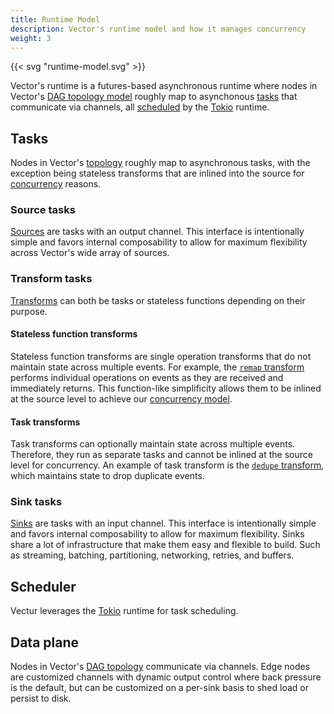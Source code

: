 ```yaml
---
title: Runtime Model
description: Vector's runtime model and how it manages concurrency
weight: 3
---
```


{{< svg "runtime-model.svg" >}}

Vector's runtime is a futures-based asynchronous runtime where nodes in Vector's [DAG topology model][pipeline] roughly map to asynchonous [tasks](#tasks) that communicate via channels, all [scheduled](#scheduled) by the [Tokio][tokio] runtime.

## Tasks

Nodes in Vector's [topology][pipeline] roughly map to asynchronous tasks, with the exception being stateless transforms that are inlined into the source for [concurrency][concurrency] reasons.

### Source tasks

[Sources][sources] are tasks with an output channel. This interface is intentionally simple and favors internal composability to allow for maximum flexibility across Vector's wide array of sources.

### Transform tasks

[Transforms][transforms] can both be tasks or stateless functions depending on their purpose.

#### Stateless function transforms

Stateless function transforms are single operation transforms that do not maintain state across multiple events. For example, the [`remap` transform][remap] performs individual operations on events as they are received and immediately returns. This function-like simplificity allows them to be inlined at the source level to achieve our [concurrency model][concurrency].

#### Task transforms

Task transforms can optionally maintain state across multiple events. Therefore, they run as separate tasks and cannot be inlined at the source level for concurrency. An example of task transform is the [`dedupe` transform][dedupe], which maintains state to drop duplicate events.

### Sink tasks

[Sinks][sinks] are tasks with an input channel. This interface is intentionally simple and favors internal composability to allow for maximum flexibility. Sinks share a lot of infrastructure that make them easy and
flexible to build. Such as streaming, batching, partitioning, networking, retries, and buffers.

## Scheduler

Vectur leverages the [Tokio][tokio] runtime for task scheduling.

## Data plane

Nodes in Vector's [DAG topology][pipeline] communicate via channels. Edge nodes are customized channels with dynamic output control where back pressure is the default, but can be customized on a per-sink basis to shed load or persist to disk.

[concurrency]: /docs/about/under-the-hood/architecture/concurrency-model
[dedupe]: /docs/reference/configuration/transforms/dedupe
[pipeline]: /docs/about/under-the-hood/architecture/pipeline-model
[remap]: /docs/reference/configuration/transforms/remap
[tokio]: https://tokio.rs
[sinks]: /docs/reference/configuration/sinks
[sources]: /docs/reference/configuration/sources
[transforms]: /docs/reference/configuration/transforms
